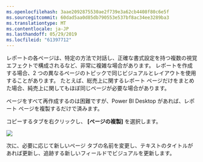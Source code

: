 ```yaml
---
ms.openlocfilehash: 3aae2092875530ae2f739e3a62cb4408f80c6e5f
ms.sourcegitcommit: 60dad5aa0d85db790553e537bf8ac34ee3289ba3
ms.translationtype: MT
ms.contentlocale: ja-JP
ms.lasthandoff: 05/29/2019
ms.locfileid: "61397712"
---
```

レポートの各ページは、特定の方法で対話し、正確な書式設定を持つ複数の視覚エフェクトで構成されるなど、非常に複雑な場合があります。 レポートを作成する場合、2 つの異なるページのトピックで同じビジュアルとレイアウトを使用することがあります。 たとえば、総売上に関するレポート ページだけをまとめた場合、純売上に関してもほぼ同じページが必要な場合があります。

ページをすべて再作成するのは困難ですが、Power BI Desktop があれば、レポート ページを複製するだけで済みます。

コピーするタブを右クリックし、 **[ページの複製]** を選択します。

![](media/3-11b-duplicate-page/3-11b_1.png)

次に、必要に応じて新しいページ タブの名前を変更し、テキストのタイトルがあれば更新し、追跡する新しいフィールドでビジュアルを更新します。

